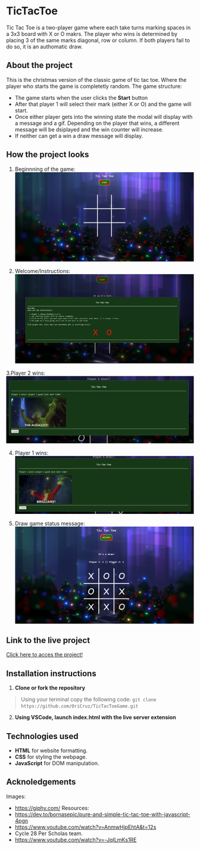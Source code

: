 # TicTacToe
Tic Tac Toe is a two-player game where each take turns marking spaces in a 3x3 board with X or O makrs. The player who wins is determined by placing 3 of the same marks diagonal, row or column. If both players fail to do so, it is an authomatic draw. 

## About the project
This is the christmas version of the classic game of tic tac toe. Where the player who starts the game is completetly random. The game structure: 
- The game starts when the user clicks the **Start** button 
- After that player 1 will select their mark (either X or O) and the game will start. 
- Once either player gets into the winning state the modal will display with a message and a gif. Depending on the player that wins, a different message will be dsiplayed and the win counter will increase. 
- If neither can get a win a draw message will display. 

## How the project looks
1. Beginnning of the game:
![gameImg](./images/TicTacToe_ReadMe1.png)

2. Welcome/Instructions:
![gameImg](./images/TicTacToe_ReadMe2.png)

3.Player 2 wins: 
![gameImg](./images/TicTacToe_ReadMe3.png)

4. Player 1 wins:
![gameImg](./images/TicTacToe_ReadMe4.png)

5. Draw game status message: 
![gameImg](./images/TicTacToe_ReadMe5.png)

## Link to the live project
[Click here to acces the project!](https://oricruz.github.io/TicTacToeGame/)

## Installation instructions
1. **Clone or fork the repository**
> Using your terminal copy the following code: 
> `git clone https://github.com/OriCruz/TicTacToeGame.git`
2. **Using VSCode, launch index.html with the live server extension**

## Technologies used
- **HTML** for website formatting.
- **CSS** for styling the webpage.
- **JavaScript** for DOM manipulation.

## Acknoledgements
Images: 
- https://giphy.com/
Resources: 
- https://dev.to/bornasepic/pure-and-simple-tic-tac-toe-with-javascript-4pgn
- https://www.youtube.com/watch?v=AnmwHjpEhtA&t=12s
- Cycle 28 Per Scholas team.
- https://www.youtube.com/watch?v=-JqILmKs1RE